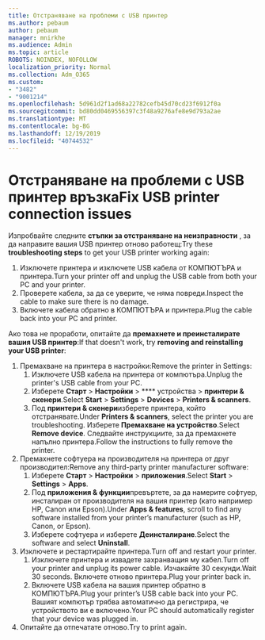 ```yaml
---
title: Отстраняване на проблеми с USB принтер
ms.author: pebaum
author: pebaum
manager: mnirkhe
ms.audience: Admin
ms.topic: article
ROBOTS: NOINDEX, NOFOLLOW
localization_priority: Normal
ms.collection: Adm_O365
ms.custom:
- "3482"
- "9001214"
ms.openlocfilehash: 5d961d2f1ad68a22782cefb45d70cd23f6912f0a
ms.sourcegitcommit: bd80dd0469556397c3f48a9276afe8e9d793a2ae
ms.translationtype: MT
ms.contentlocale: bg-BG
ms.lasthandoff: 12/19/2019
ms.locfileid: "40744532"
---
```

# <a name="fix-usb-printer-connection-issues"></a><span data-ttu-id="cdc91-102">Отстраняване на проблеми с USB принтер връзка</span><span class="sxs-lookup"><span data-stu-id="cdc91-102">Fix USB printer connection issues</span></span>

<span data-ttu-id="cdc91-103">Изпробвайте следните **стъпки за отстраняване на неизправности** , за да направите вашия USB принтер отново работещ:</span><span class="sxs-lookup"><span data-stu-id="cdc91-103">Try these **troubleshooting steps** to get your USB printer working again:</span></span>

1. <span data-ttu-id="cdc91-104">Изключете принтера и изключете USB кабела от КОМПЮТЪРА и принтера.</span><span class="sxs-lookup"><span data-stu-id="cdc91-104">Turn your printer off and unplug the USB cable from both your PC and your printer.</span></span>
2. <span data-ttu-id="cdc91-105">Проверете кабела, за да се уверите, че няма повреди.</span><span class="sxs-lookup"><span data-stu-id="cdc91-105">Inspect the cable to make sure there is no damage.</span></span>
3. <span data-ttu-id="cdc91-106">Включете кабела обратно в КОМПЮТЪРА и принтера.</span><span class="sxs-lookup"><span data-stu-id="cdc91-106">Plug the cable back into your PC and printer.</span></span>

<span data-ttu-id="cdc91-107">Ако това не проработи, опитайте да **премахнете и преинсталирате вашия USB принтер**:</span><span class="sxs-lookup"><span data-stu-id="cdc91-107">If that doesn't work, try **removing and reinstalling your USB printer**:</span></span>

1. <span data-ttu-id="cdc91-108">Премахване на принтера в настройки:</span><span class="sxs-lookup"><span data-stu-id="cdc91-108">Remove the printer in Settings:</span></span>
    1. <span data-ttu-id="cdc91-109">Изключете USB кабела на принтера от компютъра.</span><span class="sxs-lookup"><span data-stu-id="cdc91-109">Unplug the printer's USB cable from your PC.</span></span>
    2. <span data-ttu-id="cdc91-110">Изберете **Старт** > **Настройки** > \*\*\*\* устройства > **принтери & скенери**.</span><span class="sxs-lookup"><span data-stu-id="cdc91-110">Select **Start** > **Settings** > **Devices** > **Printers & scanners**.</span></span>
    3. <span data-ttu-id="cdc91-111">Под **принтери & скенери**изберете принтера, който отстранявате.</span><span class="sxs-lookup"><span data-stu-id="cdc91-111">Under **Printers & scanners**, select the printer you are troubleshooting.</span></span> <span data-ttu-id="cdc91-112">Изберете **Премахване на устройство**.</span><span class="sxs-lookup"><span data-stu-id="cdc91-112">Select **Remove device**.</span></span> <span data-ttu-id="cdc91-113">Следвайте инструкциите, за да премахнете напълно принтера.</span><span class="sxs-lookup"><span data-stu-id="cdc91-113">Follow the instructions to fully remove the printer.</span></span>
2. <span data-ttu-id="cdc91-114">Премахнете софтуера на производителя на принтера от друг производител:</span><span class="sxs-lookup"><span data-stu-id="cdc91-114">Remove any third-party printer manufacturer software:</span></span>
    1. <span data-ttu-id="cdc91-115">Изберете **Старт** > **Настройки** > **приложения**.</span><span class="sxs-lookup"><span data-stu-id="cdc91-115">Select **Start** > **Settings** > **Apps**.</span></span>
    2. <span data-ttu-id="cdc91-116">Под **приложения & функции**превъртете, за да намерите софтуер, инсталиран от производителя на вашия принтер (като например HP, Canon или Epson).</span><span class="sxs-lookup"><span data-stu-id="cdc91-116">Under **Apps & features**, scroll to find any software installed from your printer’s manufacturer (such as HP, Canon, or Epson).</span></span>
    3. <span data-ttu-id="cdc91-117">Изберете софтуера и изберете **Деинсталиране**.</span><span class="sxs-lookup"><span data-stu-id="cdc91-117">Select the software and select **Uninstall**.</span></span>
3. <span data-ttu-id="cdc91-118">Изключете и рестартирайте принтера.</span><span class="sxs-lookup"><span data-stu-id="cdc91-118">Turn off and restart your printer.</span></span><br>
    1. <span data-ttu-id="cdc91-119">Изключете принтера и извадете захранващия му кабел.</span><span class="sxs-lookup"><span data-stu-id="cdc91-119">Turn off your printer and unplug its power cable.</span></span> <span data-ttu-id="cdc91-120">Изчакайте 30 секунди.</span><span class="sxs-lookup"><span data-stu-id="cdc91-120">Wait 30 seconds.</span></span> <span data-ttu-id="cdc91-121">Включете отново принтера.</span><span class="sxs-lookup"><span data-stu-id="cdc91-121">Plug your printer back in.</span></span>
    2. <span data-ttu-id="cdc91-122">Включете USB кабела на вашия принтер обратно в КОМПЮТЪРА.</span><span class="sxs-lookup"><span data-stu-id="cdc91-122">Plug your printer’s USB cable back into your PC.</span></span> <span data-ttu-id="cdc91-123">Вашият компютър трябва автоматично да регистрира, че устройството ви е включено.</span><span class="sxs-lookup"><span data-stu-id="cdc91-123">Your PC should automatically register that your device was plugged in.</span></span>
4. <span data-ttu-id="cdc91-124">Опитайте да отпечатате отново.</span><span class="sxs-lookup"><span data-stu-id="cdc91-124">Try to print again.</span></span>